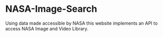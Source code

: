 # NASA-Image-Search
Using data made accessible by NASA this website implements an API  to access NASA Image and Video Library.
